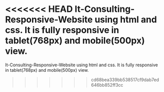 <<<<<<< HEAD
It-Consulting-Responsive-Website using html and css. It is fully responsive in tablet(768px) and mobile(500px) view.
=======
It-Consulting-Responsive-Website using html and css.
It is fully responsive in tablet(768px) and mobile(500px) view.
>>>>>>> cd68bea339bb538517cf9dab7ed646bb852ff3cc
